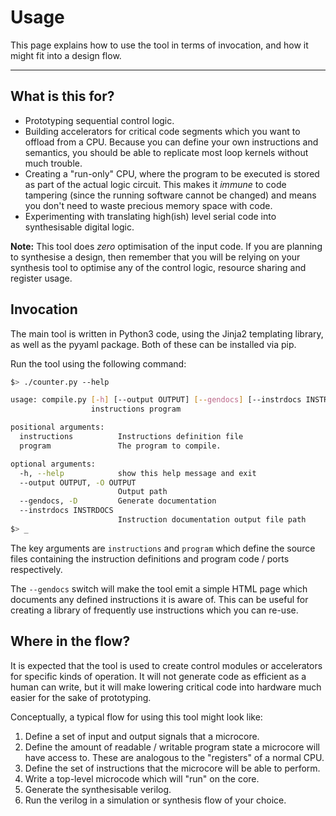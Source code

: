 
# Usage

This page explains how to use the tool in terms of invocation, and how it
might fit into a design flow.

---

## What is this for?

- Prototyping sequential control logic.
- Building accelerators for critical code segments which you want to
  offload from a CPU. Because you can define your own instructions and
  semantics, you should be able to replicate most loop kernels without
  much trouble.
- Creating a "run-only" CPU, where the program to be executed is stored
  as part of the actual logic circuit. This makes it *immune* to code
  tampering (since the running software cannot be changed) and means you
  don't need to waste precious memory space with code.
- Experimenting with translating high(ish) level serial code into
  synthesisable digital logic.

**Note:** This tool does *zero* optimisation of the input code. If you are
planning to synthesise a design, then remember that you will be relying on
your synthesis tool to optimise any of the control logic, resource sharing and
register usage.

## Invocation

The main tool is written in Python3 code, using the Jinja2 templating
library, as well as the pyyaml package. Both of these can be installed
via pip.

Run the tool using the following command:

```sh
$> ./counter.py --help

usage: compile.py [-h] [--output OUTPUT] [--gendocs] [--instrdocs INSTRDOCS]
                  instructions program

positional arguments:
  instructions          Instructions definition file
  program               The program to compile.

optional arguments:
  -h, --help            show this help message and exit
  --output OUTPUT, -O OUTPUT
                        Output path
  --gendocs, -D         Generate documentation
  --instrdocs INSTRDOCS
                        Instruction documentation output file path
$> _
```

The key arguments are `instructions` and `program` which define the source
files containing the instruction definitions and program code / ports
respectively.

The `--gendocs` switch will make the tool emit a simple HTML page which
documents any defined instructions it is aware of. This can be useful for
creating a library of frequently use instructions which you can re-use.

## Where in the flow?

It is expected that the tool is used to create control modules or
accelerators for specific kinds of operation. It will not generate code
as efficient as a human can write, but it will make lowering critical code
into hardware much easier for the sake of prototyping.

Conceptually, a typical flow for using this tool might look like:

1. Define a set of input and output signals that a microcore.
2. Define the amount of readable / writable program state a microcore will
   have access to. These are analogous to the "registers" of a normal CPU.
3. Define the set of instructions that the microcore will be able to
   perform.
4. Write a top-level microcode which will "run" on the core.
5. Generate the synthesisable verilog.
6. Run the verilog in a simulation or synthesis flow of your choice.
